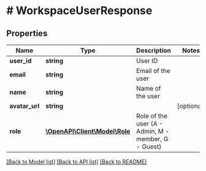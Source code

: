 # # WorkspaceUserResponse

## Properties

Name | Type | Description | Notes
------------ | ------------- | ------------- | -------------
**user_id** | **string** | User ID |
**email** | **string** | Email of the user |
**name** | **string** | Name of the user |
**avatar_url** | **string** |  | [optional]
**role** | [**\OpenAPI\Client\Model\Role**](Role.md) | Role of the user (A - Admin, M - member, G - Guest) |

[[Back to Model list]](../../README.md#models) [[Back to API list]](../../README.md#endpoints) [[Back to README]](../../README.md)
